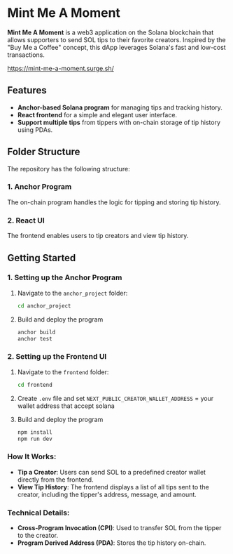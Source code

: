 # Mint Me A Moment

**Mint Me A Moment** is a web3 application on the Solana blockchain that allows supporters to send SOL tips to their favorite creators. Inspired by the "Buy Me a Coffee" concept, this dApp leverages Solana's fast and low-cost transactions.

https://mint-me-a-moment.surge.sh/

## Features

* **Anchor-based Solana program** for managing tips and tracking history.
* **React frontend** for a simple and elegant user interface.
* **Support multiple tips** from tippers with on-chain storage of tip history using PDAs.

## Folder Structure

The repository has the following structure:

### 1. Anchor Program
The on-chain program handles the logic for tipping and storing tip history.

### 2. React UI
The frontend enables users to tip creators and view tip history.

## Getting Started

### 1. Setting up the Anchor Program
1. Navigate to the `anchor_project` folder:
   ```bash
   cd anchor_project

2. Build and deploy the program
    ```bash
   anchor build
   anchor test

### 2. Setting up the Frontend UI

1. Navigate to the `frontend` folder:
   ```bash
   cd frontend

2. Create `.env` file and set `NEXT_PUBLIC_CREATOR_WALLET_ADDRESS` = your wallet address that accept solana

3. Build and deploy the program
    ```bash
   npm install
   npm run dev

### How It Works:
- **Tip a Creator**: Users can send SOL to a predefined creator wallet directly from the frontend.
- **View Tip History**: The frontend displays a list of all tips sent to the creator, including the tipper's address, message, and amount.

### Technical Details:
- **Cross-Program Invocation (CPI)**: Used to transfer SOL from the tipper to the creator.
- **Program Derived Address (PDA)**: Stores the tip history on-chain.
